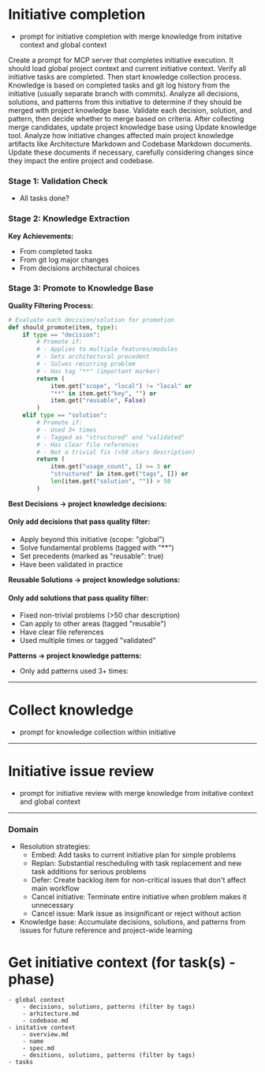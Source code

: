 # Initiative completion
- prompt for initiative completion with merge knowledge from initative context and global context
  
Create a prompt for MCP server that completes initiative execution. It should load global project context and current initiative context. Verify all initiative tasks are completed. Then start knowledge collection process. Knowledge is based on completed tasks and git log history from the initiative (usually separate branch with commits). Analyze all decisions, solutions, and patterns from this initiative to determine if they should be merged with project knowledge base. Validate each decision, solution, and pattern, then decide whether to merge based on criteria. After collecting merge candidates, update project knowledge base using Update knowledge tool. Analyze how initiative changes affected main project knowledge artifacts like Architecture Markdown and Codebase Markdown documents. Update these documents if necessary, carefully considering changes since they impact the entire project and codebase.

### Stage 1: Validation Check
- All tasks done?

### Stage 2: Knowledge Extraction

**Key Achievements:**
 - From completed tasks
 - From git log major changes
 - From decisions architectural choices

### Stage 3: Promote to Knowledge Base

**Quality Filtering Process:**

```python
# Evaluate each decision/solution for promotion
def should_promote(item, type):
    if type == "decision":
        # Promote if:
        # - Applies to multiple features/modules
        # - Sets architectural precedent
        # - Solves recurring problem
        # - Has tag "**" (important marker)
        return (
            item.get("scope", "local") != "local" or
            "**" in item.get("key", "") or
            item.get("reusable", False)
        )
    elif type == "solution":
        # Promote if:
        # - Used 3+ times
        # - Tagged as "structured" and "validated"
        # - Has clear file references
        # - Not a trivial fix (>50 chars description)
        return (
            item.get("usage_count", 1) >= 3 or
            "structured" in item.get("tags", []) or
            len(item.get("solution", "")) > 50
        )
```

**Best Decisions → project knowledge decisions:**
#### Only add decisions that pass quality filter:
- Apply beyond this initiative (scope: "global")
- Solve fundamental problems (tagged with "**")
- Set precedents (marked as "reusable": true)
- Have been validated in practice

**Reusable Solutions → project knowledge solutions:**
#### Only add solutions that pass quality filter:
- Fixed non-trivial problems (>50 char description)
- Can apply to other areas (tagged "reusable")
- Have clear file references
- Used multiple times or tagged "validated"


**Patterns → project knowledge patterns:**
 - Only add patterns used 3+ times:




---
# Collect knowledge
- prompt for knowledge collection within initiative

---
# Initiative issue review
- prompt for initiative review with merge knowledge from initative context and global context

---


### Domain
- Resolution strategies:
    - Embed: Add tasks to current initiative plan for simple problems
    - Replan: Substantial rescheduling with task replacement and new task additions for serious problems
    - Defer: Create backlog item for non-critical issues that don't affect main workflow
    - Cancel initiative: Terminate entire initiative when problem makes it unnecessary
    - Cancel issue: Mark issue as insignificant or reject without action
- Knowledge base: Accumulate decisions, solutions, and patterns from issues for future reference and project-wide learning


# Get initiative context (for task(s) - phase)
  	- global context
   		- decisions, solutions, patterns (filter by tags)
	    - arhitecture.md
	    - codebase.md
    - initative context
    	- overview.md
    	- name
    	- spec.md
        - desitions, solutions, patterns (filter by tags)
    - tasks



